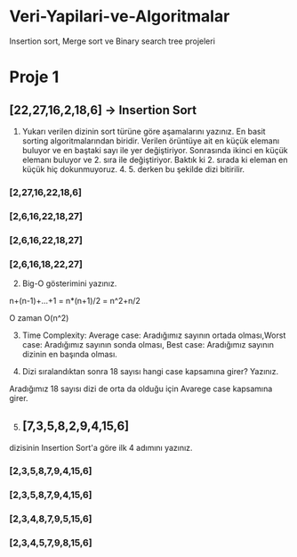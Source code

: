 # Veri-Yapilari-ve-Algoritmalar
Insertion sort, Merge sort ve Binary search tree projeleri
# Proje 1
## [22,27,16,2,18,6] -> Insertion Sort
1) Yukarı verilen dizinin sort türüne göre aşamalarını yazınız.
En basit sorting algoritmalarından biridir. Verilen örüntüye ait en küçük elemanı buluyor ve en baştaki sayı ile yer değiştiriyor. Sonrasında ikinci en küçük elemanı buluyor ve 2. sıra ile değiştiriyor. Baktık ki 2. sırada ki eleman en küçük hiç dokunmuyoruz. 4. 5. derken bu şekilde dizi bitirilir.

### [**2**,27,16,22,18,6]

### [**2**,**6**,16,22,18,27]

### [**2**,**6**,**16**,22,18,27]

### [**2**,**6**,**16**,**18**,22,27]

2) Big-O gösterimini yazınız.

n+(n-1)+...+1 = n*(n+1)/2 = n^2+n/2

O zaman O(n^2)

3) Time Complexity: Average case: Aradığımız sayının ortada olması,Worst case: Aradığımız sayının sonda olması, Best case: Aradığımız sayının dizinin en başında olması.

4) Dizi sıralandıktan sonra 18 sayısı hangi case kapsamına girer? Yazınız.

Aradığımız 18 sayısı dizi de orta da olduğu için Avarege case kapsamına girer.

5) ## [7,3,5,8,2,9,4,15,6] 
dizisinin Insertion Sort'a göre ilk 4 adımını yazınız.

### [**2**,3,5,8,7,9,4,15,6]

### [**2**,**3**,5,8,7,9,4,15,6]

### [**2**,**3**,**4**,8,7,9,5,15,6]

### [**2**,**3**,**4**,**5**,7,9,8,15,6]


